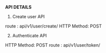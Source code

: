 
**API DETAILS**

1. Create user API

route : api/v1/user/create/
HTTP Method: POST

2. Authenticate API

HTTP Method: POST
route : api/v1/user/token/